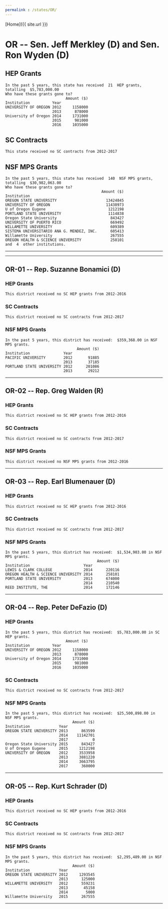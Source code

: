 ```yaml
---
permalink : /states/OR/
---
```


[Home]({{ site.url }})
# OR -- Sen. Jeff Merkley (D) and  Sen. Ron Wyden (D)
## HEP Grants
```
In the past 5 years, this state has received  21  HEP grants, totalling  $5,783,000.00
Who have these grants gone to?
                           Amount ($)
Institution          Year            
UNIVERSITY OF OREGON 2012     1158000
                     2013      878000
University of Oregon 2014     1731000
                     2015      981000
                     2016     1035000
```
## SC Contracts
```
This state received no SC contracts from 2012-2017
```
## NSF MPS Grants
```
In the past 5 years, this state has received  140  NSF MPS grants, totalling  $30,982,063.00
Who have these grants gone to?
                                           Amount ($)
Institution                                          
OREGON STATE UNIVERSITY                      13424845
UNIVERSITY OF OREGON                         11438973
U of Oregon Eugene                            1212198
PORTLAND STATE UNIVERSITY                     1114838
Oregon State University                        843427
UNIVERSITY OF PUERTO RICO                      669492
WILLAMETTE UNIVERSITY                          609389
SISTEMA UNIVERSITARIO ANA G. MENDEZ, INC.      605413
Willamette University                          267555
OREGON HEALTH & SCIENCE UNIVERSITY             258101
and  4  other institutions.
```
---
---
## OR-01 -- Rep. Suzanne Bonamici (D)
### HEP Grants
```
This district received no SC HEP grants from 2012-2016
```
### SC Contracts
```
This district received no SC contracts from 2012-2017
```
### NSF MPS Grants
```
In the past 5 years, this district has received:  $359,368.00 in NSF MPS grants.
                                Amount ($)
Institution               Year            
PACIFIC UNIVERSITY        2012       91885
                          2013       37185
PORTLAND STATE UNIVERSITY 2012      201086
                          2013       29212
```
---
## OR-02 -- Rep. Greg Walden (R)
### HEP Grants
```
This district received no SC HEP grants from 2012-2016
```
### SC Contracts
```
This district received no SC contracts from 2012-2017
```
### NSF MPS Grants
```
This district received no NSF MPS grants from 2012-2016
```
---
## OR-03 -- Rep. Earl Blumenauer (D)
### HEP Grants
```
This district received no SC HEP grants from 2012-2016
```
### SC Contracts
```
This district received no SC contracts from 2012-2017
```
### NSF MPS Grants
```
In the past 5 years, this district has received:  $1,534,903.00 in NSF MPS grants.
                                         Amount ($)
Institution                        Year            
LEWIS & CLARK COLLEGE              2014      220116
OREGON HEALTH & SCIENCE UNIVERSITY 2014      258101
PORTLAND STATE UNIVERSITY          2013      674000
                                   2014      210540
REED INSTITUTE, THE                2014      172146
```
---
## OR-04 -- Rep. Peter DeFazio (D)
### HEP Grants
```
In the past 5 years, this district has received:  $5,783,000.00 in SC HEP grants.
                           Amount ($)
Institution          Year            
UNIVERSITY OF OREGON 2012     1158000
                     2013      878000
University of Oregon 2014     1731000
                     2015      981000
                     2016     1035000
```
### SC Contracts
```
This district received no SC contracts from 2012-2017
```
### NSF MPS Grants
```
In the past 5 years, this district has received:  $25,500,898.00 in NSF MPS grants.
                              Amount ($)
Institution             Year            
OREGON STATE UNIVERSITY 2013      863599
                        2014    11142701
                        2017           0
Oregon State University 2015      843427
U of Oregon Eugene      2015     1212198
UNIVERSITY OF OREGON    2012     3533958
                        2013     3881220
                        2014     3663795
                        2017      360000
```
---
## OR-05 -- Rep. Kurt Schrader (D)
### HEP Grants
```
This district received no SC HEP grants from 2012-2016
```
### SC Contracts
```
This district received no SC contracts from 2012-2017
```
### NSF MPS Grants
```
In the past 5 years, this district has received:  $2,295,489.00 in NSF MPS grants.
                              Amount ($)
Institution             Year            
OREGON STATE UNIVERSITY 2012     1293545
                        2013      125000
WILLAMETTE UNIVERSITY   2012      559231
                        2013       45158
                        2014        5000
Willamette University   2015      267555
```
---
